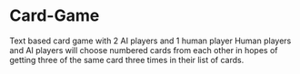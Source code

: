 # Card-Game
Text based card game with 2 AI players and 1 human player
Human players and AI players will choose numbered cards from each other in hopes of getting three of the same card three times in their list of cards.
